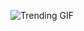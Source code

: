 
<!-- GIF_SECTION -->
![Trending GIF](https://media2.giphy.com/media/v1.Y2lkPThiYjIxNzcyeW54Z3RpbHAwYjFtMHg3aXQ3aHA2NjRmbHI4NTYxOGVsNDB1Mm80MCZlcD12MV9naWZzX3NlYXJjaCZjdD1n/MdA16VIoXKKxNE8Stk/giphy.gif)
<!-- END_GIF_SECTION -->
